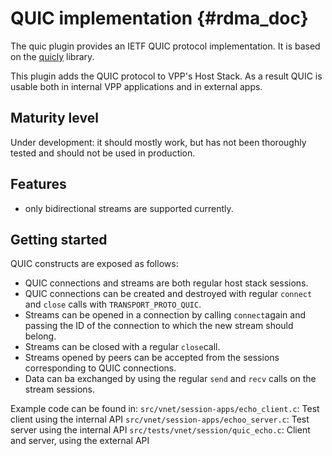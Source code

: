 # QUIC implementation {#rdma_doc}

The quic plugin provides an IETF QUIC protocol implementation. It is based on
the [quicly](https://github.com/h2o/quicly) library.

This plugin adds the QUIC protocol to VPP's Host Stack. As a result QUIC is
usable both in internal VPP applications and in external apps.


## Maturity level
Under development: it should mostly work, but has not been thoroughly tested and
should not be used in production.


## Features
 - only bidirectional streams are supported currently.


## Getting started

QUIC constructs are exposed as follows:

- QUIC connections and streams are both regular host stack sessions.
- QUIC connections can be created and destroyed with regular `connect` and
  `close` calls with `TRANSPORT_PROTO_QUIC`.
- Streams can be opened in a connection by calling `connect`again and passing
  the ID of the connection to which the new stream should belong.
- Streams can be closed with a regular `close`call.
- Streams opened by peers can be accepted from the sessions corresponding to
  QUIC connections.
- Data can ba exchanged by using the regular `send` and `recv` calls on the
  stream sessions.

Example code can be found in:
`src/vnet/session-apps/echo_client.c`: Test client using the internal API
`src/vnet/session-apps/echoo_server.c`: Test server using the internal API
`src/tests/vnet/session/quic_echo.c`: Client and server, using the external API

